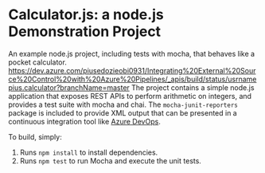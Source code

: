 Calculator.js: a node.js Demonstration Project
==============================================
An example node.js project, including tests with mocha, that behaves like
a pocket calculator.
https://dev.azure.com/piusedozieobi0931/Integrating%20External%20Source%20Control%20with%20Azure%20Pipelines/_apis/build/status/usrnamepius.calculator?branchName=master
The project contains a simple node.js application that exposes REST APIs
to perform arithmetic on integers, and provides a test suite with mocha
and chai.  The `mocha-junit-reporters` package is included to provide XML
output that can be presented in a continuous integration tool like
[Azure DevOps](https://azure.com/devops).

To build, simply:

1. Runs `npm install` to install dependencies.
2. Runs `npm test` to run Mocha and execute the unit tests.

